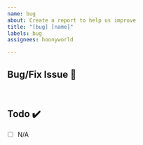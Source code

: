 ```yaml
---
name: bug
about: Create a report to help us improve
title: "[bug] [name]"
labels: bug
assignees: hoonyworld

---
```


## Bug/Fix Issue 📌
<!-- 해야하는 일과 이 일을 해야하는 이유를 적어주세요 -->

<br>

## Todo ✔️

- [ ]  N/A
